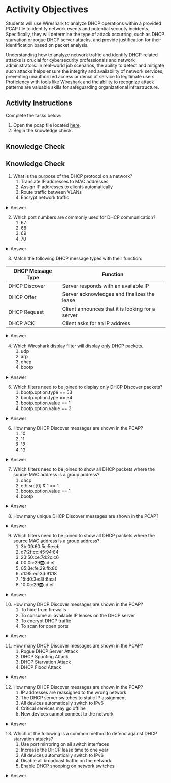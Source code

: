 # Activity Objectives

Students will use Wireshark to analyze DHCP operations within a provided PCAP file to identify network events and potential security incidents. Specifically, they will determine the type of attack occurring, such as DHCP starvation or rogue DHCP server attacks, and provide justification for their identification based on packet analysis.

Understanding how to analyze network traffic and identify DHCP-related attacks is crucial for cybersecurity professionals and network administrators. In real-world job scenarios, the ability to detect and mitigate such attacks helps ensure the integrity and availability of network services, preventing unauthorized access or denial of service to legitimate users. Proficiency with tools like Wireshark and the ability to recognize attack patterns are valuable skills for safeguarding organizational infrastructure.



## Activity Instructions

Complete the tasks below:
1. Open the pcap file located [here](https://drive.google.com/file/d/1oXSi7er4DaCNjnLsKUhn20pb96iZZqwF/view).
2. Begin the knowledge check.

## Knowledge Check

## Knowledge Check
1. What is the purpose of the DHCP protocol on a network?
   1. Translate IP addresses to MAC addresses
   2. Assign IP addresses to clients automatically
   3. Route traffic between VLANs
   4. Encrypt network traffic
<details closed>
<summary>Answer</summary>
DHCP dynamically assigns IP addresses and network configuration to clients, eliminating the need for manual configuration.
</details>

2. Which port numbers are commonly used for DHCP communication?
   1. 67
   2. 68
   3. 69
   4. 70
<details closed>
<summary>Answer</summary>
DHCP uses UDP port 67 for server-side communication and port 68 for client-side communication.
</details>

3. Match the following DHCP message types with their function:

| DHCP Message Type | Function |
|-------------------|----------|
| DHCP Discover     | Server responds with an available IP              |
| DHCP Offer        | Server acknowledges and finalizes the lease       |
| DHCP Request      | Client announces that it is looking for a server  |
| DHCP ACK          | Client asks for an IP address                     |

<details closed>
<summary>Answer</summary>
  <table border="1">
  <thead>
    <tr>
      <th>DHCP Message Type</th>
      <th>Correct Function</th>
    </tr>
  </thead>
  <tbody>
    <tr>
      <td>DHCP Discover</td>
      <td>Client announces that it is looking for a DHCP server</td>
    </tr>
    <tr>
      <td>DHCP Offer</td>
      <td>Server responds with an available IP address</td>
    </tr>
    <tr>
      <td>DHCP Request</td>
      <td>Client asks to use the offered IP address</td>
    </tr>
    <tr>
      <td>DHCP ACK</td>
      <td>Server acknowledges the request and assigns the IP</td>
    </tr>
  </tbody>
</table>
<p>
DHCP uses the DORA process (Discover, Offer, Request, Acknowledge) to assign IP addresses. It begins with the Discover message, where the client broadcasts a request to find available DHCP servers. The server then replies with an Offer message, proposing an IP address and lease details. The client responds with a Request message, indicating it wants to use the offered IP. Finally, the server sends an Acknowledge (ACK) message to confirm and complete the assignment of the IP address. This process ensures that devices can join the network without manual configuration.</p>
</details>

4. Which Wireshark display filter will display only DHCP packets.
   1. udp
   2. arp
   3. dhcp
   4. bootp
<details closed>
<summary>Answer</summary>
DHCP is a protocol extension of BOOTP, and Wireshark identifies both using the bootp filter.
</details>

5. Which filters need to be joined to display only DHCP Discover packets?
   1. bootp.option.type == 53 
   2. bootp.option.type == 54
   3. bootp.option.value == 1
   4. bootp.option.value == 3
<details closed>
<summary>Answer</summary>
<code>bootp.option.type == 53 && bootp.option.value == 1</code><br>
  <p>DHCP Discover messages are identified in Wireshark by DHCP option 53 (message type) with a value of 1.  So the filter is applied bootp.option.type == 53 && bootp.option.value == 1.</p>
</details>

6. How many DHCP Discover messages are shown in the PCAP?
   1. 10
   2. 11
   3. 12
   4. 13
<details closed>
<summary>Answer</summary>
10
</details>

7. Which filters need to be joined to show all DHCP packets where the source MAC address is a group address?
   1. dhcp
   2. eth.src[0] & 1 == 1
   3. bootp.option.value == 1
   4. bootp
<details closed>
<summary>Answer</summary>
<p>The filter <code>eth.src[0] & 1 == 1 && bootp</code> is used in Wireshark to find DHCP packets that were sent from group MAC addresses. The part eth.src[0] refers to the first byte of the source MAC address. The & 1 == 1 part is a bitwise operation that checks if the last bit in that byte is set to 1. In MAC addressing, if that last bit is 1, it means the address is a group address, like a multicast or broadcast address. Adding && bootp makes sure the results are only showing DHCP traffic, since DHCP messages are labeled as bootp in Wireshark.</p>
</details>

8. How many unique DHCP Discover messages are shown in the PCAP?
<details closed>
<summary>Answer</summary>
The PCAP file contains DHCP Discover messages from 6 unique spoofed MAC addresses.
</details>

9. Which filters need to be joined to show all DHCP packets where the source MAC address is a group address?
   1. 3b:09:60:5c:5e:eb
   2. d7:2f:cc:45:94:84
   3. 23:50:ce:7d:2c:c6
   4. 00:0c:29:ab:cd:ef
   5. 05:3e:fe:29:fb:80
   6. c1:95:ed:3d:91:18
   7. 15:d0:3e:3f:6a:af
   8. 10:0c:29:ab:cd:ef
<details closed>
<summary>Answer</summary>
3b:09:60:5c:5e:eb, d7:2f:cc:45:94:84, 23:50:ce:7d:2c:c6, 05:3e:fe:29:fb:80, c1:95:ed:3d:91:18, and 15:d0:3e:3f:6a:af the spoofed ones present in the DHCP Discover traffic.
</details>

10. How many DHCP Discover messages are shown in the PCAP?
     1. To hide from firewalls
     2. To consume all available IP leases on the DHCP server
     3. To encrypt DHCP traffic
     4. To scan for open ports
<details closed>
<summary>Answer</summary>
Spoofing many MAC addresses tricks the DHCP server into assigning all available IPs, leaving none for legitimate users.
</details>

11. How many DHCP Discover messages are shown in the PCAP?
     1. Rogue DHCP Server Attack
     2. DHCP Spoofing Attack
     3. DHCP Starvation Attack
     4. DHCP Flood Attack
<details closed>
<summary>Answer</summary>
In a DHCP starvation attack, an attacker sends a flood of DHCP Discover messages using many spoofed or group MAC addresses to quickly exhaust the available IP address pool. This prevents legitimate devices from obtaining an IP address. The use of invalid or group MAC addresses in Discover packets is a strong indicator of this type of attack.</details>

12. How many DHCP Discover messages are shown in the PCAP?
     1. IP addresses are reassigned to the wrong network
     2. The DHCP server switches to static IP assignment
     3. All devices automatically switch to IPv6
     4. Critical services may go offline
     5. New devices cannot connect to the network
<details closed>
<summary>Answer</summary>
Critical services may go offline and new devices cannot connect to the network due to a successful DHCP starvation attack
</details>

13. Which of the following is a common method to defend against DHCP starvation attacks?
     1. Use port mirroring on all switch interfaces
     2. Increase the DHCP lease time to one year
     3. All devices automatically switch to IPv6
     4. Disable all broadcast traffic on the network
     5.  Enable DHCP snooping on network switches
<details closed>
<summary>Answer</summary>
DHCP snooping helps protect the network by allowing only trusted ports to send DHCP server traffic and by filtering out rogue or excessive DHCP requests from unknown devices.
</details>

